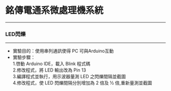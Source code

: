 # 銘傳電通系微處理機系統

----

### LED閃爍

----
* 實驗目的：使用串列通訊使得 PC 可與Arduino互動
* 實驗步驟：<br>
1.啓動 Arduino IDE，載入 Blink 程式碼<br>
2.修改程式，將 LED 輸出改為 Pin 13<br>
3.編譯程式並執行，用示波器量測 LED 之閃爍間隔並截圖<br>
4.修改程式，使 LED 閃爍間隔分別增加為 2 倍及 ½ 倍,重新量測並截圖
